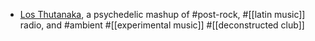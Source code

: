 - [Los Thutanaka](https://losthuthanaka.bandcamp.com/album/los-thuthanaka-2), a psychedelic mashup of #post-rock, #[[latin music]] radio, and #ambient #[[experimental music]] #[[deconstructed club]]